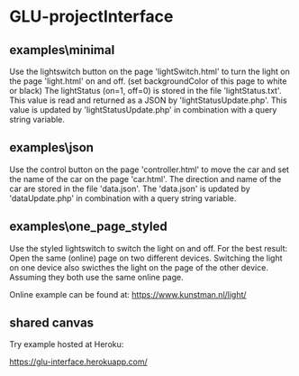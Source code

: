 # GLU-projectInterface

## examples\minimal

Use the lightswitch button on the page 'lightSwitch.html' to turn the light on the page 'light.html' on and off.
(set backgroundColor of this page to white or black)
The lightStatus (on=1, off=0) is stored in the file 'lightStatus.txt'.
This value is read and returned as a JSON by 'lightStatusUpdate.php'.
This value is updated by 'lightStatusUpdate.php' in combination with a query string variable.

## examples\json

Use the control button on the page 'controller.html' to move the car and set the name of the car on the page 'car.html'.
The direction and name of the car are stored in the file 'data.json'.
The 'data.json' is updated by 'dataUpdate.php' in combination with a query string variable.

## examples\one_page_styled

Use the styled lightswitch to switch the light on and off.
For the best result: Open the same (online) page on two different devices.
Switching the light on one device also swicthes the light on the page of the other device.
Assuming they both use the same online page.

Online example can be found at:
https://www.kunstman.nl/light/

## shared canvas

Try example hosted at Heroku:

https://glu-interface.herokuapp.com/

